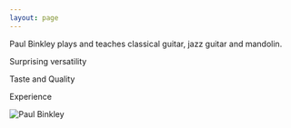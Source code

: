 ```yaml
---
layout: page
---
```


<div class="side-block" markdown=1>

Paul Binkley plays and teaches classical guitar, jazz guitar and mandolin.

Surprising versatility

Taste and Quality

Experience

</div>

<div class="image-holder">
<img src="{{ 'pb_head.jpg' | prepend: '/assets/images/' | relative_url }}" alt="Paul Binkley"/>
</div>

